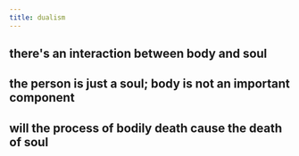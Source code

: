 ```yaml
---
title: dualism
---
```


## there's an interaction between body and soul
## the person is just a soul; body is not an important component
## will the process of bodily death cause the death of soul
